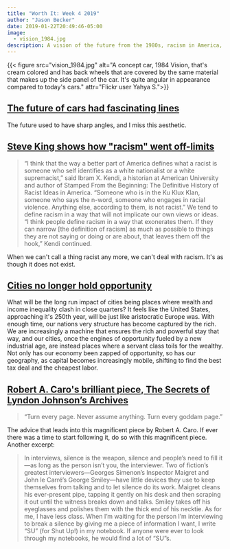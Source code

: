 ```yaml
---
title: "Worth It: Week 4 2019"
author: "Jason Becker"
date: 2019-01-22T20:49:46-05:00
image:
  - vision_1984.jpg
description: A vision of the future from the 1980s, racism in America, cities lose their potent power as engines of mobility, and Robert A. Caro's continued genius.
---
```


{{< figure src="vision_1984.jpg" alt="A concept car, 1984 Vision, that's cream colored and has back wheels that are covered by the same material that makes up the side panel of the car. It's quite angular in appearance compared to today's cars." attr="Flickr user Yahya S.">}}

## [The future of cars had fascinating lines](http://www.bobave.com/2018/12/retrofuturism-15-futuristic-car.html)

The future used to have sharp angles, and I miss this aesthetic.

## [Steve King shows how "racism" went off-limits](https://www.vox.com/policy-and-politics/2019/1/16/18183799/gop-steve-king-conservatism-racism-language-politics)

> “I think that the way a better part of America defines what a racist is someone who self identifies as a white nationalist or a white supremacist,” said Ibram X. Kendi, a historian at American University and author of Stamped From the Beginning: The Definitive History of Racist Ideas in America. “Someone who is in the Ku Klux Klan, someone who says the n-word, someone who engages in racial violence. Anything else, according to them, is not racist.”
> We tend to define racism in a way that will not implicate our own views or ideas. “I think people define racism in a way that exonerates them. If they can narrow [the definition of racism] as much as possible to things they are not saying or doing or are about, that leaves them off the hook,” Kendi continued.

When we can't call a thing racist any more, we can't deal with racism. It's as though it does not exist.

## [Cities no longer hold opportunity](https://www.nytimes.com/2019/01/11/upshot/big-cities-low-skilled-workers-wages.html)

What will be the long run impact of cities being places where wealth and income inequality clash in close quarters? It feels like the United States, approaching it's 250th year, will be just like aristocratic Europe was. With enough time, our nations very structure has become captured by the rich. We are increasingly a machine that ensures the rich and powerful stay that way, and our cities, once the engines of opportunity fueled by a new industrial age, are instead places where a servant class toils for the wealthy. Not only has our economy been zapped of opportunity, so has our geography, as capital becomes increasingly mobile, shifting to find the best tax deal and the cheapest labor. 

## [Robert A. Caro's brilliant piece, The Secrets of Lyndon Johnson’s Archives](https://www.newyorker.com/magazine/2019/01/28/the-secrets-of-lyndon-johnsons-archives)

> “Turn every page. Never assume anything. Turn every goddam page.” 

The advice that leads into this magnificent piece by Robert A. Caro. If ever there was a time to start following it, do so with this magnificent piece. Another excerpt:

>In interviews, silence is the weapon, silence and people’s need to fill it—as long as the person isn’t you, the interviewer. Two of fiction’s greatest interviewers—Georges Simenon’s Inspector Maigret and John le Carré’s George Smiley—have little devices they use to keep themselves from talking and to let silence do its work. Maigret cleans his ever-present pipe, tapping it gently on his desk and then scraping it out until the witness breaks down and talks. Smiley takes off his eyeglasses and polishes them with the thick end of his necktie. As for me, I have less class. When I’m waiting for the person I’m interviewing to break a silence by giving me a piece of information I want, I write “SU” (for Shut Up!) in my notebook. If anyone were ever to look through my notebooks, he would find a lot of “SU”s.

